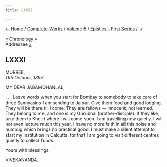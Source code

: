 ```yaml
---
title: LXXXI

---
```

<div>

[←](080_joe.htm) [Home](../../../index.htm) /
[Complete-Works](../../complete_works.htm) / [Volume
5](../volume_5_contents.htm) / [Epistles – First
Series](epistles_first_series_contents.htm) / [→](082_m.htm)

  

[«](../../volume_6/epistles_second_series/137_rakhal.htm) Chronology
[»](../../volume_8/epistles_fourth_series/111_rakhal.htm)  
Addressee [»](../../volume_9/letters_fifth_series/121_jagmohan.htm)

## LXXXI

MURREE,  
*11th October, 1897*.

MY DEAR JAGAMOHANLAL,

. . . Leave words when you start for Bombay to somebody to take care of
three Sannyasins I am sending to Jaipur. Give them food and good
lodging. They will be there till I come. They are fellows — innocent,
not learned. They belong to me, and one is my Gurubhâi
(brother-disciple). If they like, take them to Khetri where I will come
soon. I am travelling now quietly. I will not even lecture much this
year. I have no more faith in all this noise and humbug which brings no
practical good. I must make a silent attempt to start my institution in
Calcutta; for that I am going to visit different centres quietly to
collect funds.

Yours with blessings,

VIVEKANANDA.

</div>

